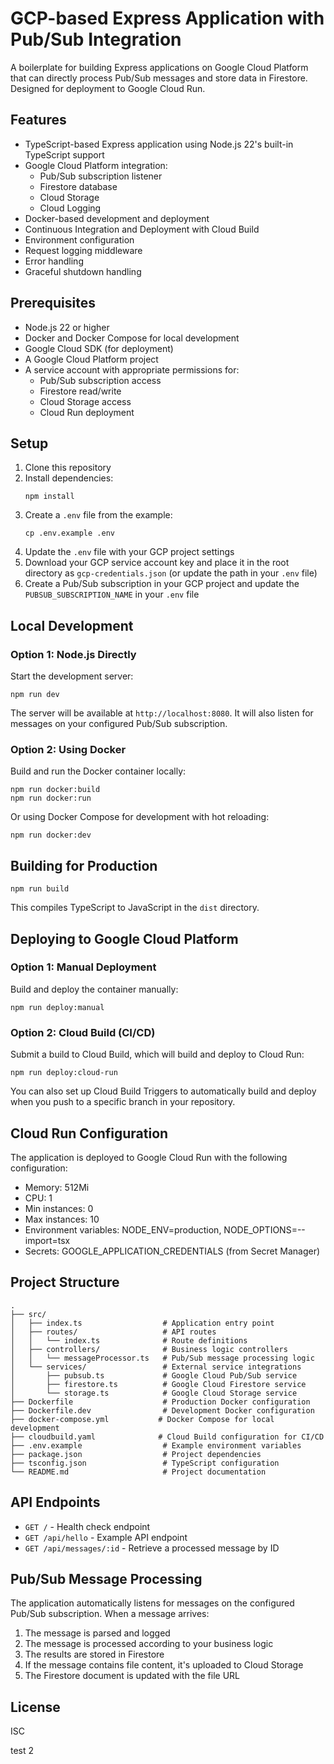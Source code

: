 # GCP-based Express Application with Pub/Sub Integration

A boilerplate for building Express applications on Google Cloud Platform that can directly process Pub/Sub messages and store data in Firestore. Designed for deployment to Google Cloud Run.

## Features

- TypeScript-based Express application using Node.js 22's built-in TypeScript support
- Google Cloud Platform integration:
  - Pub/Sub subscription listener
  - Firestore database
  - Cloud Storage
  - Cloud Logging
- Docker-based development and deployment
- Continuous Integration and Deployment with Cloud Build
- Environment configuration
- Request logging middleware
- Error handling
- Graceful shutdown handling

## Prerequisites

- Node.js 22 or higher
- Docker and Docker Compose for local development
- Google Cloud SDK (for deployment)
- A Google Cloud Platform project
- A service account with appropriate permissions for:
  - Pub/Sub subscription access
  - Firestore read/write
  - Cloud Storage access
  - Cloud Run deployment

## Setup

1. Clone this repository
2. Install dependencies:
   ```
   npm install
   ```
3. Create a `.env` file from the example:
   ```
   cp .env.example .env
   ```
4. Update the `.env` file with your GCP project settings
5. Download your GCP service account key and place it in the root directory as `gcp-credentials.json` (or update the path in your `.env` file)
6. Create a Pub/Sub subscription in your GCP project and update the `PUBSUB_SUBSCRIPTION_NAME` in your `.env` file

## Local Development

### Option 1: Node.js Directly

Start the development server:

```
npm run dev
```

The server will be available at `http://localhost:8080`. It will also listen for messages on your configured Pub/Sub subscription.

### Option 2: Using Docker

Build and run the Docker container locally:

```
npm run docker:build
npm run docker:run
```

Or using Docker Compose for development with hot reloading:

```
npm run docker:dev
```

## Building for Production

```
npm run build
```

This compiles TypeScript to JavaScript in the `dist` directory.

## Deploying to Google Cloud Platform

### Option 1: Manual Deployment

Build and deploy the container manually:

```
npm run deploy:manual
```

### Option 2: Cloud Build (CI/CD)

Submit a build to Cloud Build, which will build and deploy to Cloud Run:

```
npm run deploy:cloud-run
```

You can also set up Cloud Build Triggers to automatically build and deploy when you push to a specific branch in your repository.

## Cloud Run Configuration

The application is deployed to Google Cloud Run with the following configuration:

- Memory: 512Mi
- CPU: 1
- Min instances: 0
- Max instances: 10
- Environment variables: NODE_ENV=production, NODE_OPTIONS=--import=tsx
- Secrets: GOOGLE_APPLICATION_CREDENTIALS (from Secret Manager)

## Project Structure

```
.
├── src/
│   ├── index.ts                  # Application entry point
│   ├── routes/                   # API routes
│   │   └── index.ts              # Route definitions
│   ├── controllers/              # Business logic controllers
│   │   └── messageProcessor.ts   # Pub/Sub message processing logic
│   └── services/                 # External service integrations
│       ├── pubsub.ts             # Google Cloud Pub/Sub service
│       ├── firestore.ts          # Google Cloud Firestore service
│       └── storage.ts            # Google Cloud Storage service
├── Dockerfile                    # Production Docker configuration
├── Dockerfile.dev                # Development Docker configuration
├── docker-compose.yml           # Docker Compose for local development
├── cloudbuild.yaml              # Cloud Build configuration for CI/CD
├── .env.example                  # Example environment variables
├── package.json                  # Project dependencies
├── tsconfig.json                 # TypeScript configuration
└── README.md                     # Project documentation
```

## API Endpoints

- `GET /` - Health check endpoint
- `GET /api/hello` - Example API endpoint
- `GET /api/messages/:id` - Retrieve a processed message by ID

## Pub/Sub Message Processing

The application automatically listens for messages on the configured Pub/Sub subscription. When a message arrives:

1. The message is parsed and logged
2. The message is processed according to your business logic
3. The results are stored in Firestore
4. If the message contains file content, it's uploaded to Cloud Storage
5. The Firestore document is updated with the file URL

## License

ISC 


test 2